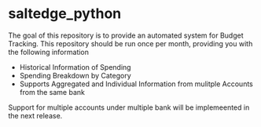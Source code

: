 # saltedge_python

The goal of this repository is to provide an automated system for Budget Tracking. This repository should be run once per month, providing you with the following information

- Historical Information of Spending
- Spending Breakdown by Category
- Supports Aggregated and Individual Information from mulitple Accounts from the same bank

Support for multiple accounts under multiple bank will be implemeented in the next release.

